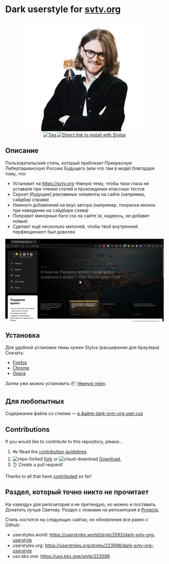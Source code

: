 # Dark userstyle for [svtv.org](https://svtv.org)

<p align="center">
  <img alt="msvetov" src="resources/krasavchik.png" height="350">
  <br>
  <a href="https://github.com/Mayurifag/dark-svtv-org-userstyle/tags">
    <img src="https://img.shields.io/github/tag/Mayurifag/dark-svtv-org-userstyle.svg?label=tag" alt="Tag">
  </a>
  <a href="https://raw.githubusercontent.com/Mayurifag/dark-svtv-org-userstyle/main/dark-svtv-org.user.css">
    <img src="https://img.shields.io/badge/Install%20directly%20with-Stylus-238b8b.svg" alt="Direct link to install with Stylus">
  </a>
</p>

## Описание

Пользовательский стиль, который приблизит Прекрасную Либертарианскую Россию
Будущего (или что там в моде) благодаря тому, что:

* Установит на <https://svtv.org> тёмную тему, чтобы твои глаза не уставали при
чтении статей и прохождении классных тестов
* Скроет \[будущие\] рекламные элементы на сайте (например, сайдбар справа)
* Немного добавлений на вкус автора (например, покраска иконок при наведении на
сайдбаре слева)
* Поправит минорные баги css на сайте (и, надеюсь, не добавит новые)
* Сделает ещё несколько мелочей, чтобы твой внутренний перфекционист был
доволен

![Показ](resources/presentation.gif)

## Установка

Для удобной установки темы нужен Stylus (расширение для браузера). Скачать:

* [Firefox](https://addons.mozilla.org/en-US/firefox/addon/styl-us/)
* [Chrome](https://chrome.google.com/webstore/detail/stylus/clngdbkpkpeebahjckkjfobafhncgmne)
* [Opera](https://addons.opera.com/en-gb/extensions/details/stylus/)

Затем уже можно установить 📦
[тёмную тему](https://raw.githubusercontent.com/Mayurifag/dark-svtv-org-userstyle/main/dark-svtv-org.user.css).

## Для любопытных

Содержание файла со стилем — [в файле dark-svtv-org.user.css](https://github.com/Mayurifag/dark-svtv-org-userstyle/blob/main/dark-svtv-org.user.css)

## Contributions

If you would like to contribute to this repository, please...

1. 👓 Read the [contribution guidelines](CONTRIBUTING.md).
2. ![repo-forked](https://user-images.githubusercontent.com/136959/42383736-c4cb0db8-80fd-11e8-91ca-12bae108bccc.png)
[fork](https://github.com/Mayurifag/dark-svtv-org-userstyle/fork) or
![cloud-download](https://user-images.githubusercontent.com/136959/42401932-9ee9cae0-813d-11e8-8691-16e29a85d3b9.png)
[Download](https://github.com/Mayurifag/dark-svtv-org-userstyle/archive/main.zip),
3. 👌 Create a pull request!

Thanks to all that have [contributed](AUTHORS.md) so far!

## Раздел, который точно никто не прочитает

На «звезду» для репозитория я не претендую, но можно и поставить. Донатить лучше
Светову. Раздел с планами на репозиторий в [Projects](https://github.com/Mayurifag/dark-svtv-org-userstyle/projects/1).

Стиль хостится на следующих сайтах, но обновления все равно с Github:

* userstyles.world: <https://userstyles.world/style/2592/dark-svtv-org-userstyle>
* userstyles.org: <https://userstyles.org/styles/223598/dark-svtv-org-userstyle>
* uso.kkx.one: <https://uso.kkx.one/style/223598>
